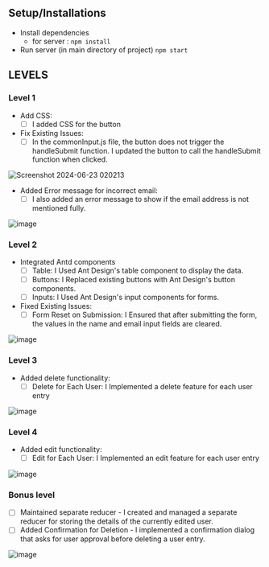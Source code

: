 ## Setup/Installations
* Install dependencies 
  * for server : ``npm install``
 * Run server (in main directory of project) ``npm start``

## LEVELS

### Level 1 
- Add CSS:
	- [ ] I added CSS for the button
- Fix Existing Issues:
	- [ ] In the commonInput.js file, the button does not trigger the handleSubmit function. I updated the button to call the handleSubmit function when clicked.

![Screenshot 2024-06-23 020213](https://github.com/rohithmusham03/impressai/assets/124354810/746db2dd-aaec-483b-b788-cfcbe169ed0f)

- Added Error message for incorrect email:
	- [ ] I also added an error message to show if the email address is not mentioned fully.

![image](https://github.com/rohithmusham03/impressai/assets/124354810/ef619848-3f3e-4c45-9f52-e396046d1c9b)



### Level 2
- Integrated Antd components
	- [ ] Table: I Used  Ant Design's table component to display the data.
	- [ ] Buttons: I  Replaced existing buttons with Ant Design's button components.
	- [ ] Inputs: I Used Ant Design's input components for forms.
- Fixed Existing Issues: 
	- [ ] Form Reset on Submission: I Ensured that after submitting the form, the values in the name and email input fields are cleared.

![image](https://github.com/rohithmusham03/impressai/assets/124354810/ca60d521-444a-4c20-a88c-90d4a49f2a75)




### Level 3
- Added delete functionality:
	- [ ] Delete for Each User: I Implemented a delete feature for each user entry

![image](https://github.com/rohithmusham03/impressai/assets/124354810/c2fe502e-f237-4c85-a41e-d26c3170e5ea)





### Level 4
- Added edit functionality:
	- [ ] Edit for Each User: I Implemented an edit feature for each user entry

![image](https://github.com/rohithmusham03/impressai/assets/124354810/f223ab66-9191-4565-864e-9336e73174fb)




### Bonus level
- [ ] Maintained separate reducer - I created and managed a separate reducer for storing the details of the currently edited user.
- [ ] Added Confirmation for Deletion - I implemented a confirmation dialog that asks for user approval before deleting a user entry.

![image](https://github.com/rohithmusham03/impressai/assets/124354810/40a45148-3d97-43de-9361-07f447fb8fa8)




